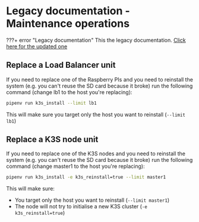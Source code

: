 # Legacy documentation - Maintenance operations

???+ error "Legacy documentation"
    This the legacy documentation. [Click here for the updated one](/)

## Replace a Load Balancer unit

If you need to replace one of the Raspberry PIs and you need to reinstall the system (e.g. you can't reuse the SD card
because it broke) run the following command (change lb1 to the host you're replacing):

```bash
pipenv run k3s_install --limit lb1
```

This will make sure you target only the host you want to reinstall (`--limit lb1`)

## Replace a K3S node unit

If you need to replace one of the K3S nodes and you need to reinstall the system (e.g. you can't reuse the SD card
because it broke) run the following command (change master1 to the host you're replacing):

```bash
pipenv run k3s_install -e k3s_reinstall=true --limit master1
```

This will make sure:

* You target only the host you want to reinstall (`--limit master1`)
* The node will not try to initialise a new K3S cluster (`-e k3s_reinstall=true`)
